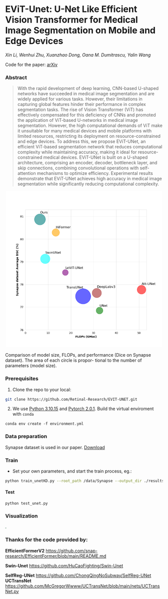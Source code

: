 # EViT-Unet: U-Net Like Efficient Vision Transformer for Medical Image Segmentation on Mobile and Edge Devices

*Xin Li, Wenhui Zhu, Xuanzhao Dong, Oana M. Dumitrascu, Yalin Wang*

Code for the paper: [arXiv](https://arxiv.org/abs/2410.15036)

### Abstract

> With the rapid development of deep learning, CNN-based U-shaped networks have succeeded in medical image segmentation and are widely applied for various tasks. However, their limitations in capturing global features hinder their performance in complex segmentation tasks. The rise of Vision Transformer (ViT) has effectively compensated for this deficiency of CNNs and promoted the application of ViT-based U-networks in medical image segmentation. However, the high computational demands of ViT make it unsuitable for many medical devices and mobile platforms with limited resources, restricting its deployment on resource-constrained and edge devices. To address this, we propose EViT-UNet, an efficient ViT-based segmentation network that reduces computational complexity while maintaining accuracy, making it ideal for resource-constrained medical devices. EViT-UNet is built on a U-shaped architecture, comprising an encoder, decoder, bottleneck layer, and skip connections, combining convolutional operations with self-attention mechanisms to optimize efficiency. Experimental results demonstrate that EViT-UNet achieves high accuracy in medical image segmentation while significantly reducing computational complexity.
<p align="center">
<img src="images/figures_FLOPs.png" width="500" />
</p>
Comparison of model size, FLOPs, and performance (Dice on Synapse dataset). The area of each circle is propor- tional to the number of parameters (model size).



### Prerequisites

1. Clone the repo to your local:

```bash
git clone https://github.com/Retinal-Research/EVIT-UNET.git
```



2. We use [Python 3.10.15](https://www.python.org) and [Pytorch 2.0.1](https://pytorch.org). Build the virtual enviroment with ```conda``` 

```
conda env create -f environment.yml
```



### Data preparation

Synapse dataset is used in our paper. [Download](https://paperswithcode.com/sota/medical-image-segmentation-on-synapse-multi)



### Train

* Set your own parameters, and start the train process, eg.:

```bash
python train_unetKD.py --root_path /data/Synapse --output_dir ./results --batch_size 32 --max_epochs 300 --img_size 224

```

#### Test

```
python test_unet.py
```

### Visualization

<img src="images/vis.png" style="zoom:22%;" />

### Thanks for the code provided by:

**EfficientFormerV2** https://github.com/snap-research/EfficientFormer/blob/main/README.md

**Swin-Unet** https://github.com/HuCaoFighting/Swin-Unet

**SelfReg-UNet** https://github.com/ChongQingNoSubway/SelfReg-UNet
**UCTransNet** https://github.com/McGregorWwww/UCTransNet/blob/main/nets/UCTransNet.py
